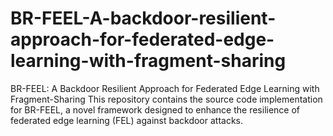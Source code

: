 # BR-FEEL-A-backdoor-resilient-approach-for-federated-edge-learning-with-fragment-sharing
BR-FEEL: A Backdoor Resilient Approach for Federated Edge Learning with Fragment-Sharing This repository contains the source code implementation for BR-FEEL, a novel framework designed to enhance the resilience of federated edge learning (FEL) against backdoor attacks.
